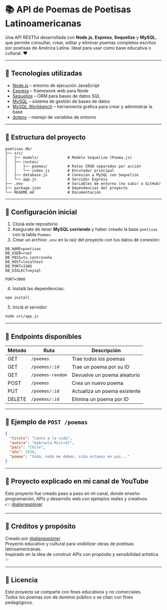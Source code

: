 # 📚 API de Poemas de Poetisas Latinoamericanas

Una API RESTful desarrollada con **Node.js**, **Express**, **Sequelize** y **MySQL**, que permite consultar, crear, editar y eliminar poemas completos escritos por poetisas de América Latina. Ideal para usar como base educativa o cultural. ❤️

---

## 🚀 Tecnologías utilizadas

- [Node.js](https://nodejs.org/) – entorno de ejecución JavaScript
- [Express](https://expressjs.com/) – framework web para Node
- [Sequelize](https://sequelize.org/) – ORM para bases de datos SQL
- [MySQL](https://www.mysql.com/) – sistema de gestión de bases de datos
- [MySQL Workbench](https://www.mysql.com/products/workbench/) – herramienta gráfica para crear y administrar la base
- [dotenv](https://www.npmjs.com/package/dotenv) – manejo de variables de entorno

---

## 📁 Estructura del proyecto

```
poetisas-db/
├── src/
│   ├── models/             # Modelo Sequelize (Poema.js)
│   ├── routes/
│   │   ├── poemas/         # Rutas CRUD separadas por acción
│   │   └── index.js        # Enrutador principal
│   ├── database.js         # Conexión a MySQL con Sequelize
│   └── app.js              # Servidor Express
├── .env                    # Variables de entorno (no subir a GitHub)
├── package.json            # Dependencias del proyecto
└── README.md               # Documentación
```

---

## 🔌 Configuración inicial

1. Cloná este repositorio  
2. Asegurate de tener **MySQL corriendo** y haber creado la base `poetisas` con la tabla `Poemas`  
3. Crear un archivo `.env` en la raíz del proyecto con tus datos de conexión:

```env
DB_NAME=poetisas
DB_USER=root
DB_PASS=tu_contraseña
DB_HOST=localhost
DB_PORT=3306
DB_DIALECT=mysql

PORT=3000
```

4. Instalá las dependencias:

```bash
npm install
```

5. Iniciá el servidor:

```bash
node src/app.js
```

---

## 📖 Endpoints disponibles

| Método | Ruta              | Descripción                     |
|--------|-------------------|---------------------------------|
| GET    | `/poemas`         | Trae todos los poemas           |
| GET    | `/poemas/:id`     | Trae un poema por su ID         |
| GET    | `/poemas-random`  | Devuelve un poema aleatorio     |
| POST   | `/poemas`         | Crea un nuevo poema             |
| PUT    | `/poemas/:id`     | Actualiza un poema existente    |
| DELETE | `/poemas/:id`     | Elimina un poema por ID         |

---

## 🧪 Ejemplo de `POST /poemas`

```json
{
  "titulo": "Canto a la vida",
  "autora": "Gabriela Mistral",
  "pais": "Chile",
  "año": 1938,
  "poema": "Vida, nada me debes, vida estamos en paz..."
}
```

---

## 🎥 Proyecto explicado en mi canal de YouTube

Este proyecto fue creado paso a paso en mi canal, donde enseño programación, APIs y desarrollo web con ejemplos reales y creativos.  
👉 [@alienexplorer](https://youtube.com/@alienexplorer)

---

## 🧠 Créditos y propósito

Creado por [@alienexplorer](https://youtube.com/@alienexplorer)  
Proyecto educativo y cultural para visibilizar obras de poetisas latinoamericanas.  
Inspirado en la idea de construir APIs con propósito y sensibilidad artística ✨

---

## 📜 Licencia

Este proyecto se comparte con fines educativos y no comerciales.  
Todos los poemas son de dominio público o se citan con fines pedagógicos.
